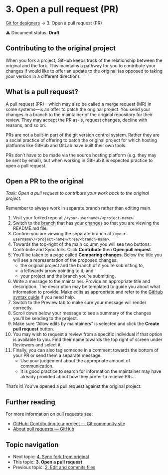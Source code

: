 # 3. Open a pull request (PR)

[Git for designers](../README.md) → 3. Open a pull request (PR)

⚠️ Document status: **Draft**

## Contributing to the original project

When you fork a project, GitHub keeps track of the relationship between the original and the fork. This maintains a pathway for you to contribute your changes if would like to offer an update to the original (as opposed to taking your version in a different direction). 

## What is a pull request?

A pull request (PR)—which may also be called a merge request (MR) in some systems—is an offer to patch the original project. You send your changes in a branch to the maintainer of the original repository for their review. They may accept the PR as-is, request changes, decline with reasons, and so on.

PRs are not a built-in part of the git version control system. Rather they are a social practice of offering to patch the original project for which hosting platforms like GitHub and GitLab have built their own tools. 

PRs don’t have to be made via the source hosting platform (e.g. they may be sent by email), but when working in GitHub it is expected practice to open a pull request.

## Open a PR to the original

*Task: Open a pull request to contribute your work back to the original project.*

Remember to always work in separate branch rather than editing main.

1. Visit your forked repo at `/<your-username>/<project-name>`.
2. Switch to the [branch](1-fork-and-branch.md) that has your [changes](2-edit-and-commit.md) so that you are viewing the README.md file. 
3. Confirm you are viewing the separate branch at `/<your-username>/<project-name>/tree/<branch-name>`.
4. Towards the top-right of the main column you will see two buttons: Contribute and Sync fork. Click **Contribute** then **Open  pull request**.
5. You’ll be taken to a page called **Comparing changes**. Below the title you will see a representation of the proposed changes: 
	- the original project and the branch of it you’re submitting to, 
	- a leftwards arrow pointing to it, and
	- your project and the branch you’re submitting.
6. Write a message to the maintainer. Provide an appropriate title and description. The description may be templated to guide you about what information to provide. Make edits as appropriate and refer to the [GitHub syntax guide](https://docs.github.com/en/get-started/writing-on-github/getting-started-with-writing-and-formatting-on-github/basic-writing-and-formatting-syntax) if you need help.
7. Switch to the Preview tab to make sure your message will render correctly.
8. Scroll down below your message to see a summary of the changes you’ll be sending to the project.
9. Make sure “Allow edits by maintainers” is selected and click the **Create pull request** button.
10. You may wish to request a review from a specific individual if that option is available to you. Find their name towards the top right of screen under Reviewers and select it.
11. Finally, you can also tag someone in a comment towards the bottom of your PR or send them a separate message.
	- Use your judgement about the appropriate amount of communication.
	- It is good practice to search for information the maintainer may have already provided about how they prefer to receive PRs.

That’s it! You’ve opened a pull request against the original project.

## Further reading

For more information on pull requests see:

*	[GitHub: Contributing to a project — Git community site](https://git-scm.com/book/en/v2/GitHub-Contributing-to-a-Project)
*	[About pull requests — GitHub](https://docs.github.com/en/pull-requests/collaborating-with-pull-requests/proposing-changes-to-your-work-with-pull-requests/creating-a-pull-request-from-a-fork)

## Topic navigation

*	Next topic: [4. Sync fork from original](4-sync-from-original.md)
*	This topic: **3. Open a pull request**
*	Previous topic: [2. Edit and commits files](2-edit-and-commit.md)
